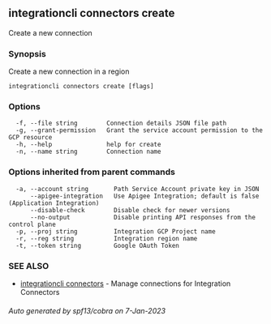 ## integrationcli connectors create

Create a new connection

### Synopsis

Create a new connection in a region

```
integrationcli connectors create [flags]
```

### Options

```
  -f, --file string        Connection details JSON file path
  -g, --grant-permission   Grant the service account permission to the GCP resource
  -h, --help               help for create
  -n, --name string        Connection name
```

### Options inherited from parent commands

```
  -a, --account string       Path Service Account private key in JSON
      --apigee-integration   Use Apigee Integration; default is false (Application Integration)
      --disable-check        Disable check for newer versions
      --no-output            Disable printing API responses from the control plane
  -p, --proj string          Integration GCP Project name
  -r, --reg string           Integration region name
  -t, --token string         Google OAuth Token
```

### SEE ALSO

* [integrationcli connectors](integrationcli_connectors.md)	 - Manage connections for Integration Connectors

###### Auto generated by spf13/cobra on 7-Jan-2023
